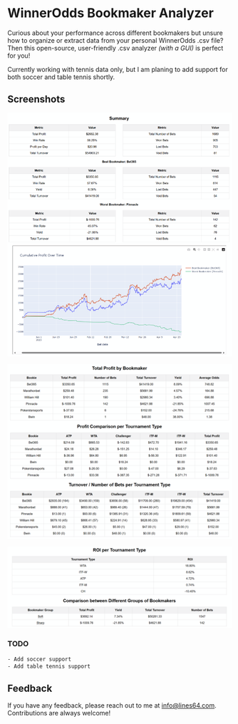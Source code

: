 # WinnerOdds Bookmaker Analyzer

Curious about your performance across different bookmakers but unsure how to organize or extract data from your personal WinnerOdds .csv file? Then this open-source, user-friendly .csv analyzer _(with a GUI)_ is perfect for you!

Currently working with tennis data only, but I am planing to add support for both soccer and table tennis shortly.

## Screenshots

![App Screenshot](https://github.com/lines64/WinnerOdds-Analyzer/blob/main/Screenshots/WinnerOdds%20Tennis%20Bookmakers%20Analysis.png)

![App Screenshot](https://github.com/lines64/WinnerOdds-Analyzer/blob/main/Screenshots/WinnerOdds%20Tennis%20Bookmakers%20Analysis%20(2).png)

![App Screenshot](https://github.com/lines64/WinnerOdds-Analyzer/blob/main/Screenshots/WinnerOdds%20Tennis%20Bookmakers%20Analysis%20(3).png)

### TODO
    - Add soccer support
    - Add table tennis support

## Feedback

If you have any feedback, please reach out to me at info@lines64.com. Contributions are always welcome!
